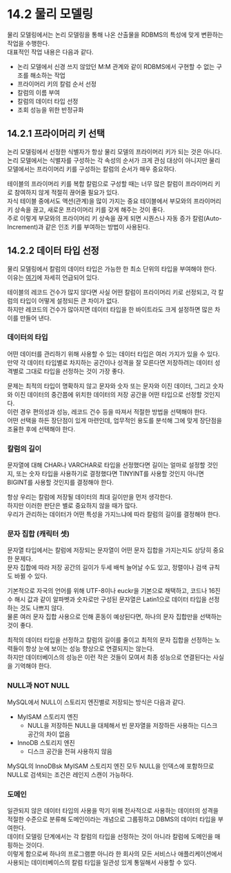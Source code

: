 # 14.2 물리 모델링

물리 모델링에서는 논리 모델링을 통해 나온 산출물을 RDBMS의 특성에 맞게 변환하는 작업을 수행한다.  
대표적인 작업 내용은 다음과 같다.

- 논리 모델에서 신경 쓰지 않았던 M:M 관계와 같이 RDBMS에서 구현할 수 없는 구조를 해소하는 작업
- 프라이머리 키의 칼럼 순서 선정
- 칼럼의 이름 부여
- 칼럼의 데이터 타입 선정
- 조회 성능을 위한 반정규화

## 14.2.1 프라이머리 키 선택

논리 모델링에서 선정한 식별자가 항상 물리 모델의 프라이머리 키가 되는 것은 아니다.  
논리 모델에서는 식별자를 구성하는 각 속성의 순서가 크게 관심 대상이 아니지만 물리 모델에서는 프라이머리 키를 구성하는 칼럼의 순서가 매우 중요하다.

테이블의 프라이머리 키를 복합 칼럼으로 구성할 때는 너무 많은 칼럼이 프라이머리 키로 참여하지 않게 적절히 끊어줄 필요가 있다.  
자식 테이블 중에서도 액션(관계)을 많이 가지는 중요 테이블에서 부모와의 프라이머리 키 상속을 끊고, 새로운 프라이머리 키를 갖게 해주는 것이 좋다.  
주로 이렇게 부모와의 프라이머리 키 상속을 끊게 되면 시퀀스나 자동 증가 칼럼(Auto-Increment)과 같은 인조 키를 부여하는 방법이 사용된다.

## 14.2.2 데이터 타입 선정

물리 모델링에서 칼럼의 데이터 타입은 가능한 한 최소 단위의 타입을 부여해야 한다.  
이유는 [여기](../06장%20실행%20계획/6.3.md#임시-테이블-관련-주의사항)에 자세히 언급되어 있다.

테이블의 레코드 건수가 많지 않다면 사실 어떤 칼럼이 프라이머리 키로 선정되고, 각 칼럼의 타입이 어떻게 설정되든 큰 차이가 없다.  
하지만 레코드의 건수가 많아지면 데이터 타입을 한 바이트라도 크게 설정하면 많은 차이를 만들어 낸다.

### 데이터의 타입

어떤 데이터를 관리하기 위해 사용할 수 있는 데이터 타입은 여러 가지가 있을 수 있다.  
만약 각 데이터 타입별로 차지하는 공간이나 성격을 잘 모른다면 저장하려는 데이터 성격별로 그대로 타입을 선정하는 것이 가장 좋다.

문제는 최적의 타입이 명확하지 않고 문자와 숫자 또는 문자와 이진 데이터, 그리고 숫자와 이진 데이터의 중간쯤에 위치한 데이터의 저장 공간을 어떤 타입으로 선정할 것인지다.  
이런 경우 편의성과 성능, 레코드 건수 등을 따져서 적절한 방법을 선택해야 한다.  
어떤 선택을 하든 장단점이 있게 마련인데, 업무적인 용도를 분석해 그에 맞게 장단점을 조율한 후에 선택해야 한다.

### 칼럼의 길이

문자열에 대해 CHAR나 VARCHAR로 타입을 선정했다면 길이는 얼마로 설정할 것인지, 또는 숫자 타입을 사용하기로 결정했다면 TINYINT를 사용할 것인지 아니면 BIGINT를 사용할 것인지를 결정해야 한다.

항상 우리는 칼럼에 저장될 데이터의 최대 길이만을 먼저 생각한다.  
하지만 이러한 판단은 별로 중요하지 않을 때가 많다.  
우리가 관리하는 데이터가 어떤 특성을 가지느냐에 따라 칼럼의 길이를 결정해야 한다.

### 문자 집합 (캐릭터 셋)

문자열 타입에서는 칼럼에 저장되는 문자열이 어떤 문자 집합을 가지는지도 상당히 중요한 문제다.  
문자 집합에 따라 저장 공간의 길이가 두세 배씩 늘어날 수도 있고, 정렬이나 검색 규칙도 바뀔 수 있다.

기본적으로 자국의 언어를 위해 UTF-8이나 euckr을 기본으로 채택하고, 코드나 16진수 해시 값과 같이 알파벳과 숫자로만 구성된 문자열은 Latin1으로 데이터 타입을 선정하는 것도 나쁘지 않다.  
물론 여러 문자 집합 사용으로 인해 혼동이 예상된다면, 하나의 문자 집합만을 선택하는 것이 좋다.

최적의 데이터 타입을 선정하고 칼럼의 길이를 줄이고 최적의 문자 집합을 선정하는 노력들이 항상 눈에 보이는 성능 향상으로 연결되지는 않는다.  
하지만 데이터베이스의 성능은 이런 작은 것들이 모여서 최종 성능으로 연결된다는 사실을 기억해야 한다.

### NULL과 NOT NULL

MySQL에서 NULL이 스토리지 엔진별로 저장되는 방식은 다음과 같다.

- MyISAM 스토리지 엔진
  - NULL을 저장하든 NULL을 대체해서 빈 문자열을 저장하든 사용하는 디스크 공간의 차이 없음
- InnoDB 스토리지 엔진
  - 디스크 공간을 전혀 사용하지 않음

MySQL의 InnoDBsk MyISAM 스토리지 엔진 모두 NULL을 인덱스에 포함하므로 NULL로 검색되는 조건은 레인지 스캔이 가능하다.

### 도메인

일관되지 않은 데이터 타입의 사용을 막기 위해 전사적으로 사용하는 데이터의 성격을 적절한 수준으로 분류해 도메인이라는 개념으로 그룹핑하고 DBMS의 데이터 타입을 부여한다.  
데이터 모델링 단계에서는 각 칼럼의 타입을 선정하는 것이 아니라 칼럼에 도메인을 매핑하는 것이다.  
이렇게 함으로써 하나의 프로그램뿐 아니라 한 회사의 모든 서비스나 애플리케이션에서 사용되는 데이터베이스의 칼럼 타입을 일관성 있게 통일해서 사용할 수 있다.
